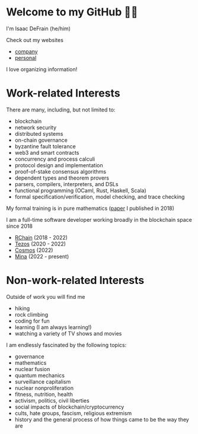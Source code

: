 # Welcome to my GitHub 🐙😸

I'm Isaac DeFrain (he/him)

Check out my websites

- [company](https://quantifiertech.com)
- [personal](https://isaacdefrain.com)

I love organizing information!

# Work-related Interests

There are many, including, but not limited to:

- blockchain
- network security
- distributed systems
- on-chain governance
- byzantine fault tolerance
- web3 and smart contracts
- concurrency and process calculi
- protocol design and implementation
- proof-of-stake consensus algorithms
- dependent types and theorem provers
- parsers, compilers, interpreters, and DSLs
- functional programming (OCaml, Rust, Haskell, Scala)
- formal specification/verification, model checking, and trace checking

My formal training is in pure mathematics ([paper](https://link.springer.com/chapter/10.1007/978-1-4939-7543-3_7) I published in 2018)

I am a full-time software developer working broadly in the blockchain space since 2018

- [RChain](https://github.com/rchain/rchain) (2018 - 2022)
- [Tezos](https://gitlab.com/tezos/tezos) (2020 - 2022)
- [Cosmos](https://github.com/cosmos/cosmos-sdk) (2022)
- [Mina](https://github.com/MinaProtocol/mina) (2022 - present)

# Non-work-related Interests

Outside of work you will find me

- hiking
- rock climbing
- coding for fun
- learning (I am always learning!)
- watching a variety of TV shows and movies

I am endlessly fascinated by the following topics:

- governance
- mathematics
- nuclear fusion
- quantum mechanics
- surveillance capitalism
- nuclear nonproliferation
- fitness, nutrition, health
- activism, politics, civil liberties
- social impacts of blockchain/cryptocurrency
- cults, hate groups, fascism, religious extremism
- history and the general process of how things came to be the way they are
